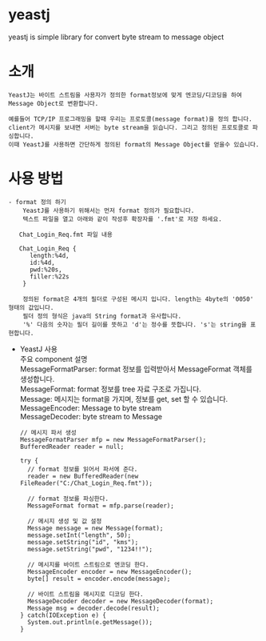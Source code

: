 # yeastj
yeastj is simple library for convert byte stream to message object

# 소개  
    YeastJ는 바이트 스트림을 사용자가 정의한 format정보에 맞게 엔코딩/디코딩을 하여 Message Object로 변환합니다.  
    
    예를들어 TCP/IP 프로그래밍을 할때 우리는 프로토콜(message format)을 정의 합니다.  
    client가 메시지를 보내면 서버는 byte stream을 읽습니다. 그리고 정의된 프로토콜로 파싱합니다.
    이때 YeastJ를 사용하면 간단하게 정의된 format의 Message Object를 얻을수 있습니다.
   
 # 사용 방법 
    
    - format 정의 하기 
        YeastJ를 사용하기 위해서는 먼저 format 정의가 필요합니다.
        텍스트 파일을 열고 아래와 같이 작성후 확장자를 '.fmt'로 저장 하세요.
        
       Chat_Login_Req.fmt 파일 내용
       
       Chat_Login_Req {
          length:%4d,
          id:%4d,
          pwd:%20s,
          filler:%22s
        }
        
        정의된 format은 4개의 필더로 구성된 메시지 입니다. length는 4byte의 '0050' 형태의 값입니다.
        필더 정의 형식은 java의 String format과 유사합니다.
        '%' 다음의 숫자는 필더 길이를 뜻하고 'd'는 정수를 뜻합니다. 's'는 string을 표현합니다.
        
   - YeastJ 사용  
      주요 component 설명  
        MessageFormatParser: format 정보를 입력받아서 MessageFormat 객체를 생성합니다.  
        MessageFormat: format 정보를 tree 자료 구조로 가집니다.  
        Message: 메시지는 format을 가지며, 정보를 get, set 할 수 있습니다.  
        MessageEncoder: Message to byte stream  
        MessageDecoder: byte stream to Message  
        
        ```
        // 메시지 파서 생성
        MessageFormatParser mfp = new MessageFormatParser();
        BufferedReader reader = null;
		
        try {
          // format 정보를 읽어서 파서에 준다.
          reader = new BufferedReader(new FileReader("C:/Chat_Login_Req.fmt"));
          
          // format 정보를 파싱한다.
          MessageFormat format = mfp.parse(reader);
          
          // 메시지 생성 및 값 설정
          Message message = new Message(format);
          message.setInt("length", 50);
          message.setString("id", "kms");
          message.setString("pwd", "1234!!");
          
          // 메시지를 바이트 스트림으로 엔코딩 한다.
          MessageEncoder encoder = new MessageEncoder();
          byte[] result = encoder.encode(message);
          
          // 바이트 스트림을 메시지로 디코딩 한다.
          MessageDecoder decoder = new MessageDecoder(format);
          Message msg = decoder.decode(result);
        } catch(IOException e) {
          System.out.println(e.getMessage());
        }
       ```
        
        
